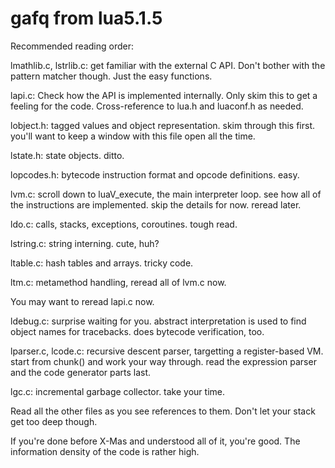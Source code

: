 # gafq from lua5.1.5
Recommended reading order:

lmathlib.c, lstrlib.c: get familiar with the external C API. Don't bother with the pattern matcher though. Just the easy functions.

lapi.c: Check how the API is implemented internally. Only skim this to get a feeling for the code. Cross-reference to lua.h and luaconf.h as needed.

lobject.h: tagged values and object representation. skim through this first. you'll want to keep a window with this file open all the time.

lstate.h: state objects. ditto.

lopcodes.h: bytecode instruction format and opcode definitions. easy.

lvm.c: scroll down to luaV_execute, the main interpreter loop. see how all of the instructions are implemented. skip the details for now. reread later.

ldo.c: calls, stacks, exceptions, coroutines. tough read.

lstring.c: string interning. cute, huh?

ltable.c: hash tables and arrays. tricky code.

ltm.c: metamethod handling, reread all of lvm.c now.

You may want to reread lapi.c now.

ldebug.c: surprise waiting for you. abstract interpretation is used to find object names for tracebacks. does bytecode verification, too.

lparser.c, lcode.c: recursive descent parser, targetting a register-based VM. start from chunk() and work your way through. read the expression parser and the code generator parts last.

lgc.c: incremental garbage collector. take your time.

Read all the other files as you see references to them. Don't let your stack get too deep though.

If you're done before X-Mas and understood all of it, you're good. The information density of the code is rather high.